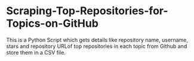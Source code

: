# Scraping-Top-Repositories-for-Topics-on-GitHub
This is a Python Script which gets details like repository name, username, stars and repository URLof top repositories in each topic from Github and store them in a CSV file.
